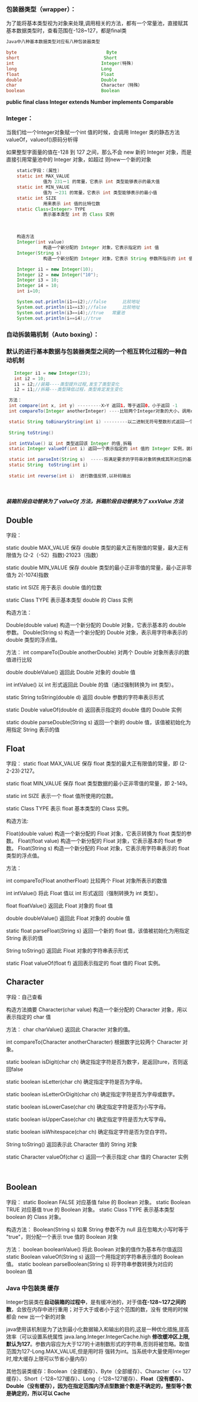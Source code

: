 ### 包装器类型（wrapper）：

​	为了能将基本类型视为对象来处理,调用相关的方法，都有一个常量池，直接赋其基本数据类型时，查看范围在-128~127，都是final类

```java
Java中八种基本数据类型对应有八种包装器类型

byte                        		  Byte
short            					 Short
int 								Integer(特殊)
long 								Long
float								Float
double								Double
char								Character（特殊）
boolean								Boolean
```

**public final class Integer extends Number implements Comparable<Integer>** 

### Integer：

当我们给一个Integer对象赋一个int 值的时候，会调用 Integer 类的静态方法 valueOf，valueof()原码分析得

 如果整型字面量的值在-128 到 127 之间，那么不会 new 新的 Integer 对象，而是直接引用常量池中的 Integer 对象，如超过 则new一个新的对象

```java
	static字段：(属性)
	static int MAX_VALUE 
	          值为 231－1 的常量，它表示 int 类型能够表示的最大值
	static int MIN_VALUE 
	          值为 －231 的常量，它表示 int 类型能够表示的最小值 
	static int SIZE 
	          用来表示 int 值的比特位数
	static Class<Integer> TYPE 
	          表示基本类型 int 的 Class 实例
```


​		
```java
	构造方法
	Integer(int value) 
	          构造一个新分配的 Integer 对象，它表示指定的 int 值
	Integer(String s) 
	          构造一个新分配的 Integer 对象，它表示 String 参数所指示的 int 值

	Integer i1 = new Integer(10);
	Integer i2 = new Integer("10");
	Integer i3 = 10;
	Integer i4 = 10;
	int i=10;

	System.out.println(i1==i2);//false  	比较地址
	System.out.println(i1==i3);//false   	比较地址
	System.out.println(i3==i4);//true	常量池
	System.out.println(i==i4);//true
```



### 自动拆装箱机制（Auto boxing）：

### 默认的进行基本数据与包装器类型之间的一个相互转化过程的一种自动机制

```java
​	Integer i1 = new Integer(23);
​	int i2 = 10;
​	i1 = i2;//装箱----类型提升过程,发生了类型变化
​	i2 = i1;//拆箱---类型降低过程，类型肯定发生变化
```




```java
 方法：
 int compare(int x, int y) ---------X>Y 返回1，等于返回0，小于返回 -1
 int compareTo(Integer anotherInteger) ----比较两个Integer对象的大小，调用compare方法

 static String toBinaryString(int i) ---------以二进制无符号整数形式返回一个整数参数的字符串表示形式
 
 String	toString()

 int intValue() 以 int 类型返回该 Integer 的值,拆箱
 static Integer valueOf(int i) 返回一个表示指定的 int 值的 Integer 实例，装箱

 static int parseInt(String s)  -----将满足要求的字符串对象转换成其所对应的基本数据类型
 static String	toString(int i)
 
 static int reverse(int i)  进行数值反转,以补码输出
```

​	 

##### 装箱阶段自动替换为了 valueOf 方法，拆箱阶段自动替换为了 xxxValue 方法



## Double 

字段：
	
static double MAX_VALUE 
          保存 double 类型的最大正有限值的常量，最大正有限值为 (2-2（-52）指数)·21023（指数）

static double MIN_VALUE 
          保存 double 类型的最小正非零值的常量，最小正非零值为 2(-1074)指数

static int SIZE 
          用于表示 double 值的位数

static Class<Double> TYPE 
          表示基本类型 double 的 Class 实例


构造方法：

Double(double value) 
          构造一个新分配的 Double 对象，它表示基本的 double 参数。 
Double(String s) 
          构造一个新分配的 Double 对象，表示用字符串表示的 double 类型的浮点值。 

方法：
int compareTo(Double anotherDouble) 
          对两个 Double 对象所表示的数值进行比较

double doubleValue() 
          返回此 Double 对象的 double 值 

int intValue() 
          以 int 形式返回此 Double 的值（通过强制转换为 int 类型）。 

static String toString(double d) 
          返回 double 参数的字符串表示形式 

static Double valueOf(double d) 
          返回表示指定的 double 值的 Double 实例 

static double parseDouble(String s) 
          返回一个新的 double 值，该值被初始化为用指定 String 表示的值 



## Float

字段：
static float MAX_VALUE 
          保存 float 类型的最大正有限值的常量，即 (2-2-23)·2127。 

static float MIN_VALUE 
          保存 float 类型数据的最小正非零值的常量，即 2-149。 

static int SIZE 
          表示一个 float 值所使用的位数。 

static Class<Float> TYPE 
          表示 float 基本类型的 Class 实例。 

构造方法:

Float(double value) 
          构造一个新分配的 Float 对象，它表示转换为 float 类型的参数。 
Float(float value) 
          构造一个新分配的 Float 对象，它表示基本的 float 参数。 
Float(String s) 
          构造一个新分配的 Float 对象，它表示用字符串表示的 float 类型的浮点值。 

方法：

 int compareTo(Float anotherFloat) 
          比较两个 Float 对象所表示的数值 

 int intValue() 
          将此 Float 值以 int 形式返回（强制转换为 int 类型）。 

 float floatValue() 
          返回此 Float 对象的 float 值 

 double doubleValue() 
          返回此 Float 对象的 double 值 

 static float parseFloat(String s) 
          返回一个新的 float 值，该值被初始化为用指定 String 表示的值

 String toString() 
          返回此 Float 对象的字符串表示形式 

static Float valueOf(float f) 
          返回表示指定的 float 值的 Float 实例。 





## Character

字段：自己查看

构造方法摘要 
Character(char value)
          构造一个新分配的 Character 对象，用以表示指定的 char 值

方法：
char charValue() 
          返回此 Character 对象的值。 

int compareTo(Character anotherCharacter) 
          根据数字比较两个 Character 对象。 

static boolean isDigit(char ch) 
          确定指定字符是否为数字，是返回ture，否则返回false

static boolean isLetter(char ch) 
          确定指定字符是否为字母。 

static boolean isLetterOrDigit(char ch) 
          确定指定字符是否为字母或数字。 

static boolean isLowerCase(char ch) 
          确定指定字符是否为小写字母。 

static boolean isUpperCase(char ch) 
          确定指定字符是否为大写字母。 

static boolean isWhitespace(char ch) 
          确定指定字符是否为空白字符。  

String toString() 
          返回表示此 Character 值的 String 对象

static Character valueOf(char c) 
          返回一个表示指定 char 值的 Character 实例 

​	 

## Boolean 

字段：
	static Boolean FALSE 
          对应基值 false 的 Boolean 对象。 
	static Boolean TRUE 
          对应基值 true 的 Boolean 对象。 
	static Class<Boolean> TYPE 
	   表示基本类型 boolean 的 Class 对象。 

构造方法：
Boolean(String s) 
          如果 String 参数不为 null 且在忽略大小写时等于 "true"，则分配一个表示 true 值的 Boolean 对象

方法：
boolean booleanValue() 
          将此 Boolean 对象的值作为基本布尔值返回
static Boolean valueOf(String s) 
          返回一个用指定的字符串表示值的 Boolean 值。 
static boolean parseBoolean(String s) 
          将字符串参数转换为对应的 boolean 值 

### Java 中包装类 缓存

Integer包装类在**自动装箱的过程中**，是有缓冲池的，对于值**在-128~127之间的数**，会放在内存中进行重用；对于大于或者小于这个范围的数，没有 使用的时候 都会 new 出一个新的对象

java使用该机制是为了达到最小化数据输入和输出的目的,这是一种优化措施,提高效率（可以设置系统属性 java.lang.Integer.IntegerCache.high **修改缓冲区上限,默认为127**。参数内容应为大于127的十进制数形式的字符串,否则将被忽略。取值范围为127-Long.MAX_VALUE,但是用时将 强转为int。当系统中大量使用Integer时,增大缓存上限可以节省小量内存）

其他包装类缓存：Boolean（全部缓存）、Byte（全部缓存）、Character（<= 127缓存）、Short（-128~127缓存）、Long（-128~127缓存）、**Float（没有缓存）、Double（没有缓存），因为在指定范围内浮点型数据个数是不确定的，整型等个数是确定的，所以可以 Cache**







​	 
​	 
​	 
​	 